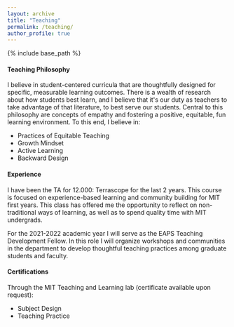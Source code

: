 ```yaml
---
layout: archive
title: "Teaching"
permalink: /teaching/
author_profile: true
---
```


{% include base_path %}

#### Teaching Philosophy
I believe in student-centered curricula that are thoughtfully designed for specific, measurable learning outcomes. 
There is a wealth of research about how students best learn, and I believe that it's our duty as teachers to take 
advantage of that literature, to best serve our students. Central to this philosophy are concepts of empathy and fostering
a positive, equitable, fun learning environment. To this end, I believe in:

* Practices of Equitable Teaching
* Growth Mindset
* Active Learning
* Backward Design

#### Experience
I have been the TA for 12.000: Terrascope for the last 2 years. This course is focused on experience-based learning and community
building for MIT first years. This class has offered me the opportunity to reflect on non-traditional ways of learning, as well 
as to spend quality time with MIT undergrads.

For the 2021-2022 academic year I will serve as the EAPS Teaching Development Fellow. In this role I will organize workshops
and communities in the department to develop thoughtful teaching practices among graduate students and faculty.

#### Certifications
Through the MIT Teaching and Learning lab (certificate available upon request):
* Subject Design
* Teaching Practice
